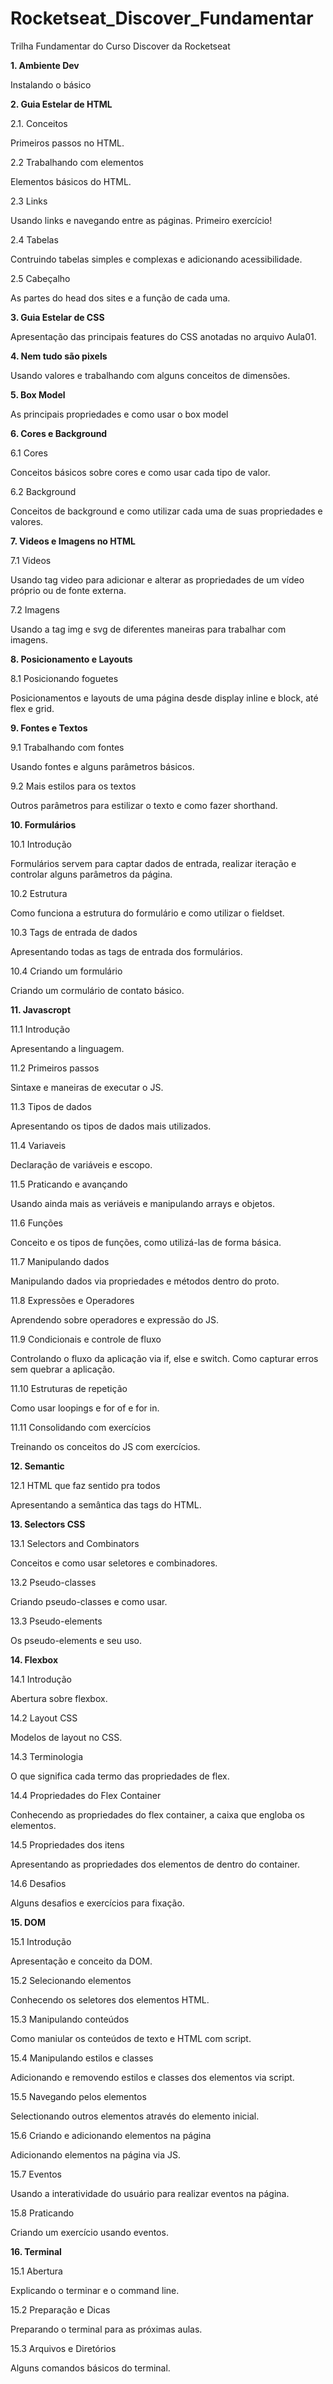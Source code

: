 # Rocketseat_Discover_Fundamentar

Trilha Fundamentar do Curso Discover da Rocketseat

**1. Ambiente Dev**

<p>Instalando o básico</p>

**2. Guia Estelar de HTML**

2.1. Conceitos

<p>Primeiros passos no HTML.</p>

2.2 Trabalhando com elementos

<p>Elementos básicos do HTML. </p>

2.3 Links

<p>Usando links e navegando entre as páginas. Primeiro exercício!</p>

2.4 Tabelas

<p>Contruindo tabelas simples e complexas e adicionando acessibilidade.</p>

2.5 Cabeçalho

<p>As partes do head dos sites e a função de cada uma.</p>

**3. Guia Estelar de CSS**

Apresentação das principais features do CSS anotadas no arquivo Aula01.

**4. Nem tudo são pixels**

Usando valores e trabalhando com alguns conceitos de dimensões.

**5. Box Model**

As principais propriedades e como usar o box model

**6. Cores e Background**

6.1 Cores

<p>Conceitos básicos sobre cores e como usar cada tipo de valor.</p>

6.2 Background

<p>Conceitos de background e como utilizar cada uma de suas propriedades e valores.</p>

**7. Videos e Imagens no HTML**

7.1 Videos

<p>Usando tag video para adicionar e alterar as propriedades de um vídeo próprio ou de fonte externa.</p>

7.2 Imagens

<p>Usando a tag img e svg de diferentes maneiras para trabalhar com imagens.</p>

**8. Posicionamento e Layouts**

8.1 Posicionando foguetes

<p>Posicionamentos e layouts de uma página desde display inline e block, até flex e grid.</p>

**9. Fontes e Textos**

9.1 Trabalhando com fontes

<p>Usando fontes e alguns parâmetros básicos.</p>

9.2 Mais estilos para os textos

<p>Outros parâmetros para estilizar o texto e como fazer shorthand.</p>

**10. Formulários**

10.1 Introdução

<p>Formulários servem para captar dados de entrada, realizar iteração e controlar alguns parâmetros da página.</p>

10.2 Estrutura

<p>Como funciona a estrutura do formulário e como utilizar o fieldset.</p>

10.3 Tags de entrada de dados

<p>Apresentando todas as tags de entrada dos formulários.</p>

10.4 Criando um formulário

<p>Criando um cormulário de contato básico.</p>

**11. Javascropt**

11.1 Introdução

<p>Apresentando a linguagem.</p>

11.2 Primeiros passos

<p>Sintaxe e maneiras de executar o JS.</p>

11.3 Tipos de dados

<p>Apresentando os tipos de dados mais utilizados.</p>

11.4 Variaveis

<p>Declaração de variáveis e escopo.</p>

11.5 Praticando e avançando

<p>Usando ainda mais as veriáveis e manipulando arrays e objetos.</p>

11.6 Funções

<p>Conceito e os tipos de funções, como utilizá-las de forma básica.</p>

11.7 Manipulando dados

<p>Manipulando dados via propriedades e métodos dentro do proto.</p>

11.8 Expressões e Operadores

<p>Aprendendo sobre operadores e expressão do JS.</p>

11.9 Condicionais e controle de fluxo

<p>Controlando o fluxo da aplicação via if, else e switch. Como capturar erros sem quebrar a aplicação.</p>

11.10 Estruturas de repetição

<p>Como usar loopings e for of e for in.</p>

11.11 Consolidando com exercícios

<p>Treinando os conceitos do JS com exercícios.</p>

**12. Semantic**

12.1 HTML que faz sentido pra todos

<p>Apresentando a semântica das tags do HTML.</p>

**13. Selectors CSS**

13.1 Selectors and Combinators

<p>Conceitos e como usar seletores e combinadores.</p>

13.2 Pseudo-classes

<p>Criando pseudo-classes e como usar.</p>

13.3 Pseudo-elements

<p>Os pseudo-elements e seu uso.</p>

**14. Flexbox**

14.1 Introdução

<p>Abertura sobre flexbox.</p>

14.2 Layout CSS

<p>Modelos de layout no CSS.</p>

14.3 Terminologia

<p>O que significa cada termo das propriedades de flex.</p>

14.4 Propriedades do Flex Container

<p>Conhecendo as propriedades do flex container, a caixa que engloba os elementos.</p>

14.5 Propriedades dos itens

<p>Apresentando as propriedades dos elementos de dentro do container.</p>

14.6 Desafios

<p>Alguns desafios e exercícios para fixação.</p>

**15. DOM**

15.1 Introdução

<p>Apresentação e conceito da DOM.</p>

15.2 Selecionando elementos

<p>Conhecendo os seletores dos elementos HTML.</p>

15.3 Manipulando conteúdos

<p>Como maniular os conteúdos de texto e HTML com script.</p>

15.4 Manipulando estilos e classes

<p>Adicionando e removendo estilos e classes dos elementos via script.</p>

15.5 Navegando pelos elementos

<p>Selectionando outros elementos através do elemento inicial.</p>

15.6 Criando e adicionando elementos na página

<p>Adicionando elementos na página via JS.</p>

15.7 Eventos

<p>Usando a interatividade do usuário para realizar eventos na página.</p>

15.8 Praticando

<p>Criando um exercício usando eventos.</p>

**16. Terminal**

15.1 Abertura

<p>Explicando o terminar e o command line.</p>

15.2 Preparação e Dicas

<p>Preparando o terminal para as próximas aulas.</p>

15.3 Arquivos e Diretórios

<p>Alguns comandos básicos do terminal.</p>
